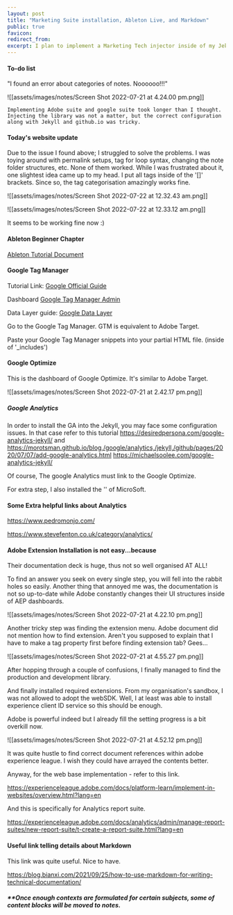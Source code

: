 ```yaml
---
layout: post
title: "Marketing Suite installation, Ableton Live, and Markdown"
public: true
favicon:
redirect_from: 
excerpt: I plan to implement a Marketing Tech injector inside of my Jekyll-based website. 
---
```


#### To-do list

"I found an error about categories of notes. Noooooo!!!"

![[assets/images/notes/Screen Shot 2022-07-21 at 4.24.00 pm.png]]



`Implementing Adobe suite and google suite took longer than I thought. Injecting the library was not a matter, but the correct configuration along with Jekyll and github.io was tricky.`


#### Today's website update


Due to the issue I found above; I struggled to solve the problems. I was toying around with permalink setups, tag for loop syntax, changing the note folder structures, etc. None of them worked. While I was frustrated about it, one slightest idea came up to my head. I put all tags inside of the '[]' brackets. Since so, the tag categorisation amazingly works fine. 


![[assets/images/notes/Screen Shot 2022-07-22 at 12.32.43 am.png]]
<br/>

![[assets/images/notes/Screen Shot 2022-07-22 at 12.33.12 am.png]]

It seems to be working fine now :) 

#### Ableton Beginner Chapter 

[Ableton Tutorial Document](<http://intro.online.berklee.edu/?mkt_tok=NDk3LUdFSC00MzAAAAGCgjw0QA6eqLMklSAi5TCIZ8OOSEPT6qnzSPJNSdcZCdWk0oYGTSYkMPenaemX8RvgOLd6tY5HI-ivWqwmIa2vJAvcul08nTlGi60ZzoB6g6Z9JhY#/247/Online+Courses+REVMPRD-278.01/247/1/sessions-and-arrangements>)


#### Google Tag Manager

Tutorial Link: [Google Official Guide](<https://developers.google.com/tag-platform/tag-manager/web>)

Dashboard [Google Tag Manager Admin](<https://tagmanager.google.com/#/admin/>)

Data Layer guide: [Google Data Layer](<https://developers.google.com/tag-platform/tag-manager/web/datalayer>)


Go to the Google Tag Manager. GTM is equivalent to Adobe Target. 


Paste your Google Tag Manager snippets into your partial HTML file. (inside of '\_includes')



#### Google Optimize 

This is the dashboard of Google Optimize. It's similar to Adobe Target. 


![[assets/images/notes/Screen Shot 2022-07-21 at 2.42.17 pm.png]]


##### Google Analytics 

In order to install the GA into the Jekyll, you may face some configuration issues. In that case refer to this tutorial https://desiredpersona.com/google-analytics-jekyll/ and https://morotsman.github.io/blog,/google/analytics,/jekyll,/github/pages/2020/07/07/add-google-analytics.html 
https://michaelsoolee.com/google-analytics-jekyll/

Of course, The google Analytics must link to the Google Optimize.


For extra step, I also installed the '' of MicroSoft. 


#### Some Extra helpful links about Analytics


https://www.pedromonjo.com/

https://www.stevefenton.co.uk/category/analytics/





#### Adobe Extension Installation is not easy...because 

Their documentation deck is huge, thus not so well organised AT ALL!

To find an answer you seek on every single step, you will fell into the rabbit holes so easily. 
Another thing that annoyed me was, the documentation is not so up-to-date while Adobe constantly changes their UI structures inside of AEP dashboards. 


![[assets/images/notes/Screen Shot 2022-07-21 at 4.22.10 pm.png]]


Another tricky step was finding the extension menu. Adobe document did not mention how to find extension. Aren't you supposed to explain that I have to make a tag property first before finding extension tab? Gees...


![[assets/images/notes/Screen Shot 2022-07-21 at 4.55.27 pm.png]]

After hopping through a couple of confusions, I finally managed to find the production and development library.



And finally installed required extensions. From my organisation's sandbox, I was not allowed to adopt the webSDK. Well, I at least was able to install experience client ID service so this should be enough. 

Adobe is powerful indeed but I already fill the setting progress is a bit overkill now. 


![[assets/images/notes/Screen Shot 2022-07-21 at 4.52.12 pm.png]]

It was quite hustle to find correct document references within adobe experience league. I wish they could have arrayed the contents better. 

Anyway, for the web base implementation - refer to this link. 

https://experienceleague.adobe.com/docs/platform-learn/implement-in-websites/overview.html?lang=en

And this is specifically for Analytics report suite. 

https://experienceleague.adobe.com/docs/analytics/admin/manage-report-suites/new-report-suite/t-create-a-report-suite.html?lang=en



#### Useful link telling details about Markdown  

This link was quite useful. Nice to have. 

https://blog.bianxi.com/2021/09/25/how-to-use-markdown-for-writing-technical-documentation/


##### **Once enough contexts are formulated for certain subjects, some of content blocks will be moved to notes.

